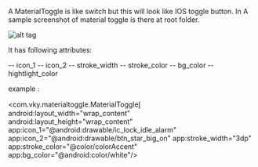 A MaterialToggle is like switch but this will look like IOS toggle button.
In A sample screenshot of material toggle is there at root folder.

![alt tag](http://res.cloudinary.com/vky/image/upload/v1486901493/material_toggle.png)


It has following attributes:

-- icon_1
-- icon_2
-- stroke_width
-- stroke_color
-- bg_color
-- hightlight_color


example : 

<com.vky.materialtoggle.MaterialTogglel̥
        android:layout_width="wrap_content"
        android:layout_height="wrap_content"
        app:icon_1="@android:drawable/ic_lock_idle_alarm"
        app:icon_2="@android:drawable/btn_star_big_on"
        app:stroke_width="3dp"
        app:stroke_color="@color/colorAccent"
        app:bg_color="@android:color/white"/>
